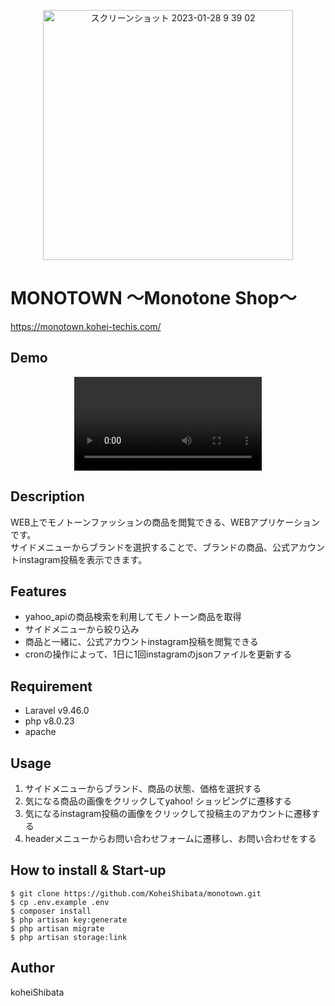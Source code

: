 <p align="center">
<img width="400" alt="スクリーンショット 2023-01-28 9 39 02" src="https://user-images.githubusercontent.com/115211493/224543222-00cde67c-e250-4576-9aa9-8615d3ded752.png">
</p>

# MONOTOWN 〜Monotone Shop〜
https://monotown.kohei-techis.com/

## Demo
<div align="center">
 <video controls src="https://user-images.githubusercontent.com/115211493/226311884-21055d38-ac1e-4baf-a86f-c6bcae73a72a.mp4"></video>
</div>

## Description
WEB上でモノトーンファッションの商品を閲覧できる、WEBアプリケーションです。<br>
サイドメニューからブランドを選択することで、ブランドの商品、公式アカウントinstagram投稿を表示できます。<br>

## Features
- yahoo_apiの商品検索を利用してモノトーン商品を取得
- サイドメニューから絞り込み
- 商品と一緒に、公式アカウントinstagram投稿を閲覧できる
- cronの操作によって、1日に1回instagramのjsonファイルを更新する


## Requirement
- Laravel v9.46.0
- php v8.0.23
- apache

## Usage
1. サイドメニューからブランド、商品の状態、価格を選択する
2. 気になる商品の画像をクリックしてyahoo! ショッピングに遷移する
3. 気になるinstagram投稿の画像をクリックして投稿主のアカウントに遷移する
4. headerメニューからお問い合わせフォームに遷移し、お問い合わせをする


## How to install & Start-up
```
$ git clone https://github.com/KoheiShibata/monotown.git
$ cp .env.example .env
$ composer install
$ php artisan key:generate
$ php artisan migrate
$ php artisan storage:link
```

## Author
koheiShibata
